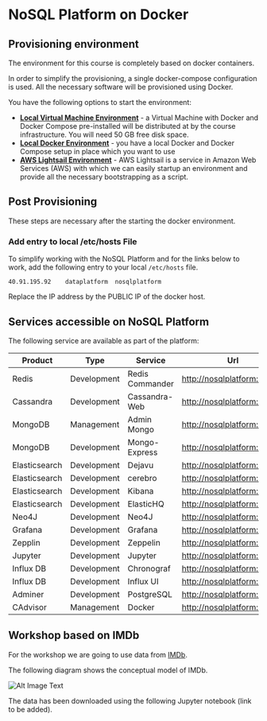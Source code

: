# NoSQL Platform on Docker

## Provisioning environment
The environment for this course is completely based on docker containers. 

In order to simplify the provisioning, a single docker-compose configuration is used. All the necessary software will be provisioned using Docker. 

You have the following options to start the environment:

 * [**Local Virtual Machine Environment**](./LocalVirtualMachine.md) - a Virtual Machine with Docker and Docker Compose pre-installed will be distributed at by the course infrastructure. You will need 50 GB free disk space.
 * [**Local Docker Environment**](./LocalDocker.md) - you have a local Docker and Docker Compose setup in place which you want to use
 * [**AWS Lightsail Environment**](./Lightsail.md) - AWS Lightsail is a service in Amazon Web Services (AWS) with which we can easily startup an environment and provide all the necessary bootstrapping as a script.


## Post Provisioning

These steps are necessary after the starting the docker environment. 

### Add entry to local /etc/hosts File

To simplify working with the NoSQL Platform and for the links below to work, add the following entry to your local `/etc/hosts` file. 

```
40.91.195.92	dataplatform  nosqlplatform
```

Replace the IP address by the PUBLIC IP of the docker host. 

## Services accessible on NoSQL Platform
The following service are available as part of the platform:

Product | Type | Service | Url
------|------| --------| ----
Redis | Development | Redis Commander | <http://nosqlplatform:28119>
Cassandra | Development | Cassandra-Web | <http://nosqlplatform:28200>
MongoDB | Management | Admin Mongo | <http://nosqlplatform:28204>
MongoDB | Development | Mongo-Express | <http://nosqlplatform:28203>
Elasticsearch | Development | Dejavu | <http://nosqlplatform:28205>
Elasticsearch | Development | cerebro | <http://nosqlplatform:28206>
Elasticsearch | Development | Kibana | <http://nosqlplatform:5601>
Elasticsearch | Development | ElasticHQ | <http://nosqlplatform:28207>
Neo4J | Development | Neo4J | <http://nosqlplatform:7474>
Grafana | Development | Grafana | <http://nosqlplatform:3000>
Zepplin | Development | Zeppelin | <http://nosqlplatform:28080>
Jupyter | Development | Jupyter | <http://nosqlplatform:28888>
Influx DB | Development | Chronograf | <http://nosqlplatform:28209>
Influx DB | Development | Influx UI | <http://nosqlplatform:28208>
Adminer | Development | PostgreSQL | <http://nosqlplatform:28210>
CAdvisor | Management | Docker | <http://nosqlplatform:28217>


## Workshop based on IMDb

For the workshop we are going to use data from [IMDb](https://www.imdb.com/). 

The following diagram shows the conceptual model of IMDb. 

![Alt Image Text](./images/IMDB-domain-and-context-data-model.png "Lightsail Homepage")

The data has been downloaded using the following Jupyter notebook (link to be added). 
